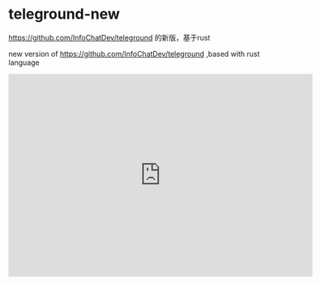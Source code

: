 # teleground-new
https://github.com/InfoChatDev/teleground 的新版，基于rust 

new version of https://github.com/InfoChatDev/teleground ,based with rust language






<iframe style="width:100%;height:auto;min-width:600px;min-height:400px;" src="https://www.star-history.com/embed?secret=#InfoChatDev/teleground-new&Date" frameBorder="0"></iframe>
